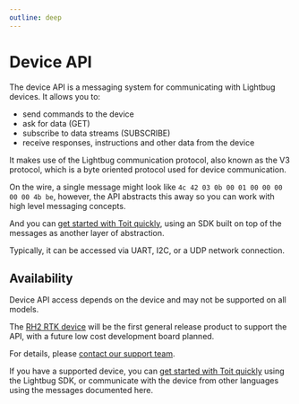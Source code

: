 ```yaml
---
outline: deep
---
```


<script setup>
import ProtocolBytes from '../../components/ProtocolBytes.vue';
</script>

# Device API

The device API is a messaging system for communicating with Lightbug devices. It allows you to:
 - send commands to the device
 - ask for data (GET)
 - subscribe to data streams (SUBSCRIBE)
 - receive responses, instructions and other data from the device

It makes use of the Lightbug communication protocol, also known as the V3 protocol, which is a byte oriented protocol used for device communication.

On the wire, a single message might look like `4c 42 03 0b 00 01 00 00 00 00 00 4b be`, however, the API abstracts this away so you can work with high level messaging concepts.

And you can [get started with Toit quickly](/devices/api/sdks/toit/), using an SDK built on top of the messages as another layer of abstraction.

Typically, it can be accessed via UART, I2C, or a UDP network connection.


## Availability

Device API access depends on the device and may not be supported on all models.

The [RH2 RTK device](/devices/rtk/) will be the first general release product to support the API, with a future low cost development board planned.

For details, please [contact our support team](https://lightbug.io/contact/).

If you have a supported device, you can [get started with Toit quickly](/devices/api/sdks/toit/) using the Lightbug SDK, or communicate with the device from other languages using the messages documented here.
